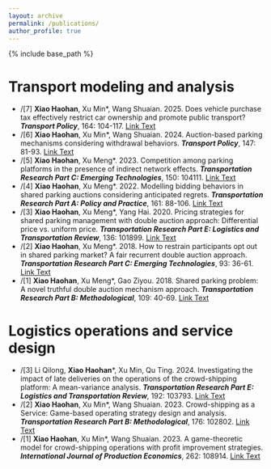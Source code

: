 ```yaml
---
layout: archive
permalink: /publications/
author_profile: true
---
```


{% include base_path %}

Transport modeling and analysis
======
* /[7] **Xiao Haohan**, Xu Min\*, Wang Shuaian. 2025. Does vehicle purchase tax effectively restrict car ownership and promote public transport? ***Transport Policy***, 164: 104-117. [Link Text](https://doi.org/10.1016/j.tranpol.2025.01.038)
* /[6] **Xiao Haohan**, Xu Min\*, Wang Shuaian. 2024. Auction-based parking mechanisms considering withdrawal behaviors. ***Transport Policy***, 147: 81-93. [Link Text](https://doi.org/10.1016/j.tranpol.2023.12.010)
* /[5] **Xiao Haohan**, Xu Meng\*. 2023. Competition among parking platforms in the presence of indirect network effects. ***Transportation Research Part C: Emerging Technologies***, 150: 104111. [Link Text](https://doi.org/10.1016/j.trc.2023.104111)
* /[4] **Xiao Haohan**, Xu Meng\*. 2022. Modelling bidding behaviors in shared parking auctions considering anticipated regrets. ***Transportation Research Part A: Policy and Practice***, 161: 88-106. [Link Text](https://doi.org/10.1016/j.tra.2022.05.001)
* /[3] **Xiao Haohan**, Xu Meng\*, Yang Hai. 2020. Pricing strategies for shared parking management with double auction approach: Differential price vs. uniform price. ***Transportation Research Part E: Logistics and Transportation Review***, 136: 101899. [Link Text](https://doi.org/10.1016/j.tre.2020.101899)
* /[2] **Xiao Haohan**, Xu Meng\*. 2018. How to restrain participants opt out in shared parking market? A fair recurrent double auction approach. ***Transportation Research Part C: Emerging Technologies***, 93: 36-61. [Link Text](https://doi.org/10.1016/j.trc.2018.05.023)
* /[1] **Xiao Haohan**, Xu Meng\*, Gao Ziyou. 2018. Shared parking problem: A novel truthful double auction mechanism approach. ***Transportation Research Part B: Methodological***, 109: 40-69. [Link Text](https://doi.org/10.1016/j.trb.2018.01.008)

Logistics operations and service design
======
* /[3] Li Qilong, **Xiao Haohan**\*, Xu Min, Qu Ting. 2024. Investigating the impact of late deliveries on the operations of the crowd-shipping platform: A mean-variance analysis. ***Transportation Research Part E: Logistics and Transportation Review***, 192: 103793. [Link Text](https://doi.org/10.1016/j.tre.2024.103793)
* /[2] **Xiao Haohan**, Xu Min\*, Wang Shuaian. 2023. Crowd-shipping as a Service: Game-based operating strategy design and analysis. ***Transportation Research Part B: Methodological***, 176: 102802. [Link Text](https://doi.org/10.1016/j.trb.2023.102802)
* /[1] **Xiao Haohan**, Xu Min\*, Wang Shuaian. 2023. A game-theoretic model for crowd-shipping operations with profit improvement strategies. ***International Journal of Production Economics***, 262: 108914. [Link Text](https://doi.org/10.1016/j.ijpe.2023.108914)
